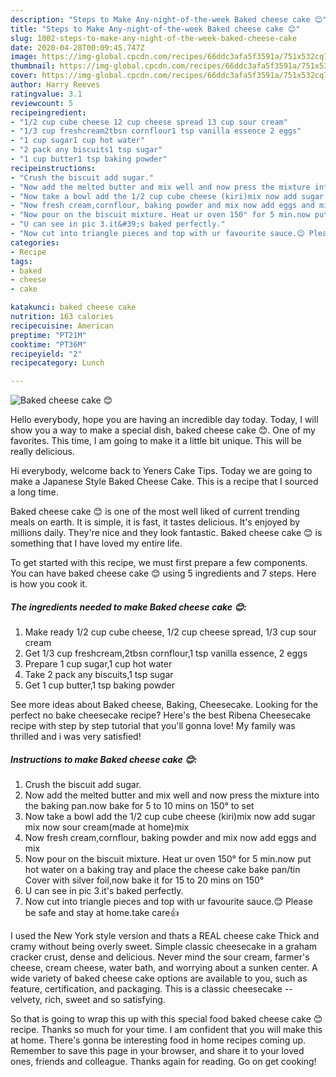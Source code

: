 ```yaml
---
description: "Steps to Make Any-night-of-the-week Baked cheese cake 😊"
title: "Steps to Make Any-night-of-the-week Baked cheese cake 😊"
slug: 1002-steps-to-make-any-night-of-the-week-baked-cheese-cake
date: 2020-04-28T00:09:45.747Z
image: https://img-global.cpcdn.com/recipes/66ddc3afa5f3591a/751x532cq70/baked-cheese-cake-😊-recipe-main-photo.jpg
thumbnail: https://img-global.cpcdn.com/recipes/66ddc3afa5f3591a/751x532cq70/baked-cheese-cake-😊-recipe-main-photo.jpg
cover: https://img-global.cpcdn.com/recipes/66ddc3afa5f3591a/751x532cq70/baked-cheese-cake-😊-recipe-main-photo.jpg
author: Harry Reeves
ratingvalue: 3.1
reviewcount: 5
recipeingredient:
- "1/2 cup cube cheese 12 cup cheese spread 13 cup sour cream"
- "1/3 cup freshcream2tbsn cornflour1 tsp vanilla essence 2 eggs"
- "1 cup sugar1 cup hot water"
- "2 pack any biscuits1 tsp sugar"
- "1 cup butter1 tsp baking powder"
recipeinstructions:
- "Crush the biscuit add sugar."
- "Now add the melted butter and mix well and now press the mixture into the baking pan.now bake for 5 to 10 mins on 150° to set"
- "Now take a bowl add the 1/2 cup cube cheese (kiri)mix now add sugar mix now sour cream(made at home)mix"
- "Now fresh cream,cornflour, baking powder and mix now add eggs and mix"
- "Now pour on the biscuit mixture. Heat ur oven 150° for 5 min.now put hot water on a baking tray and place the cheese cake bake pan/tin Cover with silver foil,now bake it for 15 to 20 mins on 150°"
- "U can see in pic 3.it&#39;s baked perfectly."
- "Now cut into triangle pieces and top with ur favourite sauce.😊 Please be safe and stay at home.take care👍"
categories:
- Recipe
tags:
- baked
- cheese
- cake

katakunci: baked cheese cake 
nutrition: 163 calories
recipecuisine: American
preptime: "PT21M"
cooktime: "PT36M"
recipeyield: "2"
recipecategory: Lunch

---
```



![Baked cheese cake 😊](https://img-global.cpcdn.com/recipes/66ddc3afa5f3591a/751x532cq70/baked-cheese-cake-😊-recipe-main-photo.jpg)

Hello everybody, hope you are having an incredible day today. Today, I will show you a way to make a special dish, baked cheese cake 😊. One of my favorites. This time, I am going to make it a little bit unique. This will be really delicious.

Hi everybody, welcome back to Yeners Cake Tips. Today we are going to make a Japanese Style Baked Cheese Cake. This is a recipe that I sourced a long time.

Baked cheese cake 😊 is one of the most well liked of current trending meals on earth. It is simple, it is fast, it tastes delicious. It's enjoyed by millions daily. They're nice and they look fantastic. Baked cheese cake 😊 is something that I have loved my entire life.


To get started with this recipe, we must first prepare a few components. You can have baked cheese cake 😊 using 5 ingredients and 7 steps. Here is how you cook it.

<!--inarticleads1-->

##### The ingredients needed to make Baked cheese cake 😊:

1. Make ready 1/2 cup cube cheese, 1/2 cup cheese spread, 1/3 cup sour cream
1. Get 1/3 cup freshcream,2tbsn cornflour,1 tsp vanilla essence, 2 eggs
1. Prepare 1 cup sugar,1 cup hot water
1. Take 2 pack any biscuits,1 tsp sugar
1. Get 1 cup butter,1 tsp baking powder


See more ideas about Baked cheese, Baking, Cheesecake. Looking for the perfect no bake cheesecake recipe? Here&#39;s the best Ribena Cheesecake recipe with step by step tutorial that you&#39;ll gonna love! My family was thrilled and i was very satisfied! 

<!--inarticleads2-->

##### Instructions to make Baked cheese cake 😊:

1. Crush the biscuit add sugar.
1. Now add the melted butter and mix well and now press the mixture into the baking pan.now bake for 5 to 10 mins on 150° to set
1. Now take a bowl add the 1/2 cup cube cheese (kiri)mix now add sugar mix now sour cream(made at home)mix
1. Now fresh cream,cornflour, baking powder and mix now add eggs and mix
1. Now pour on the biscuit mixture. Heat ur oven 150° for 5 min.now put hot water on a baking tray and place the cheese cake bake pan/tin Cover with silver foil,now bake it for 15 to 20 mins on 150°
1. U can see in pic 3.it&#39;s baked perfectly.
1. Now cut into triangle pieces and top with ur favourite sauce.😊 Please be safe and stay at home.take care👍


I used the New York style version and thats a REAL cheese cake Thick and cramy without being overly sweet. Simple classic cheesecake in a graham cracker crust, dense and delicious. Never mind the sour cream, farmer&#39;s cheese, cream cheese, water bath, and worrying about a sunken center. A wide variety of baked cheese cake options are available to you, such as feature, certification, and packaging. This is a classic cheesecake -- velvety, rich, sweet and so satisfying. 

So that is going to wrap this up with this special food baked cheese cake 😊 recipe. Thanks so much for your time. I am confident that you will make this at home. There's gonna be interesting food in home recipes coming up. Remember to save this page in your browser, and share it to your loved ones, friends and colleague. Thanks again for reading. Go on get cooking!
